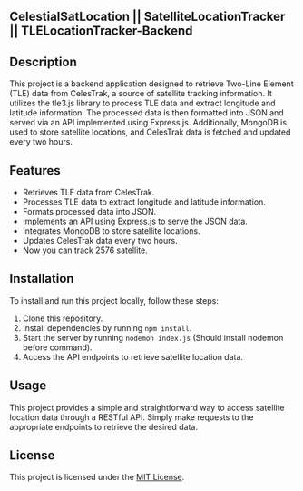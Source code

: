 ## CelestialSatLocation || SatelliteLocationTracker || TLELocationTracker-Backend

## Description
This project is a backend application designed to retrieve Two-Line Element (TLE) data from CelesTrak, a source of satellite tracking information. It utilizes the tle3.js library to process TLE data and extract longitude and latitude information. The processed data is then formatted into JSON and served via an API implemented using Express.js. Additionally, MongoDB is used to store satellite locations, and CelesTrak data is fetched and updated every two hours.

## Features
- Retrieves TLE data from CelesTrak.
- Processes TLE data to extract longitude and latitude information.
- Formats processed data into JSON.
- Implements an API using Express.js to serve the JSON data.
- Integrates MongoDB to store satellite locations.
- Updates CelesTrak data every two hours.
- Now you can track 2576 satellite.

## Installation
To install and run this project locally, follow these steps:

1. Clone this repository.
2. Install dependencies by running `npm install`.
3. Start the server by running `nodemon index.js` (Should install nodemon before command).
4. Access the API endpoints to retrieve satellite location data.

## Usage
This project provides a simple and straightforward way to access satellite location data through a RESTful API. Simply make requests to the appropriate endpoints to retrieve the desired data.

## License
This project is licensed under the [MIT License](LICENSE).
